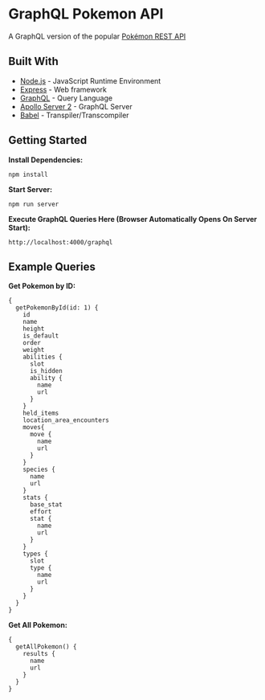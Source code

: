 # GraphQL Pokemon API
A GraphQL version of the popular [Pokémon REST API](https://pokeapi.co)

## Built With
* [Node.js](https://nodejs.org/en) - JavaScript Runtime Environment
* [Express](https://expressjs.com) - Web framework
* [GraphQL](https://graphql.org) - Query Language
* [Apollo Server 2](https://www.apollographql.com/docs/apollo-server) - GraphQL Server
* [Babel](https://babeljs.io) - Transpiler/Transcompiler

## Getting Started
**Install Dependencies:**
```
npm install
```

**Start Server:**
```
npm run server
```

**Execute GraphQL Queries Here (Browser Automatically Opens On Server Start):**
```
http://localhost:4000/graphql
```

## Example Queries
**Get Pokemon by ID:**
```
{
  getPokemonById(id: 1) {
    id
    name
    height
    is_default
    order
    weight
    abilities {
      slot
      is_hidden
      ability {
        name
        url
      }
    }
    held_items
    location_area_encounters
    moves{
      move {
        name
        url
      }
    }
    species {
      name
      url
    }
    stats {
      base_stat
      effort
      stat {
        name 
        url
      }
    }
    types {
      slot
      type {
        name
        url
      }
    }
  }
}
```

**Get All Pokemon:**
```
{
  getAllPokemon() {
    results {
      name
      url
    }
  }
}
```